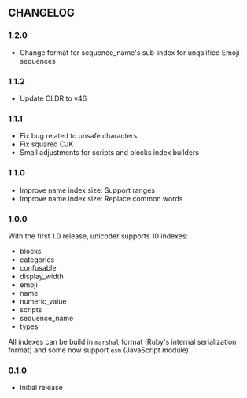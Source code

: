 ## CHANGELOG

### 1.2.0

- Change format for sequence_name's sub-index for unqalified Emoji sequences

### 1.1.2

- Update CLDR to v46

### 1.1.1

- Fix bug related to unsafe characters
- Fix squared CJK
- Small adjustments for scripts and blocks index builders

### 1.1.0

- Improve name index size: Support ranges
- Improve name index size: Replace common words

### 1.0.0

With the first 1.0 release, unicoder supports 10 indexes:

- blocks
- categories
- confusable
- display_width
- emoji
- name
- numeric_value
- scripts
- sequence_name
- types

All indexes can be build in `marshal` format (Ruby's internal
serialization format) and some now support `esm` (JavaScript module)

### 0.1.0

* Initial release
